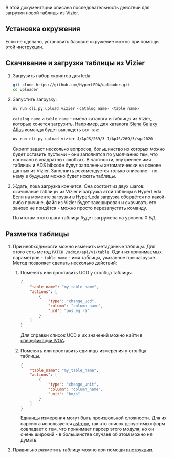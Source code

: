 В этой документации описана последовательность действий для загрузки новой таблицы из Vizier.

## Установка окружения

Если не сделано, установить базовое окружение можно при помощи [этой инструкции](../dev/environment.ru.md).

## Скачивание и загрузка таблицы из Vizier

1. Загрузить набор скриптов для leda:
    ```bash
    git clone https://github.com/HyperLEDA/uploader.git
    cd uploader
    ```

2. Запустить загрузку:
    ```bash
    uv run cli.py upload vizier <catalog_name> <table_name>
    ```

    `catalog_name` и `table_name` - имена каталога и таблицы из Vizier, которые хочется загрузить. Например, для каталога [Siena Galaxy Atlas](https://vizier.cds.unistra.fr/viz-bin/VizieR-3?-source=J/ApJS/269/3/sga2020&-out.max=50&-out.form=HTML%20Table&-out.add=_r&-out.add=_RAJ,_DEJ&-sort=_r&-oc.form=sexa) команда будет выглядеть вот так:

    ```bash
    uv run cli.py upload vizier J/ApJS/269/3 J/ApJS/269/3/sga2020
    ```

    Скрипт задаст несколько вопросов, большинство из которых можно будет оставить пустыми - они заполнятся по умолчанию тем, что написано в квадратных скобках. В частности, внутреннее имя таблицы и ADS bibcode будут заполнены автоматически на основе данных из Vizier. Заполнить рекомендуется только описание - по нему в будущем можно будет искать таблицы.

3. Ждать, пока загрузка кончится. Она состоит из двух шагов: скачивание таблицы из Vizier и загрузка этой таблицы в HyperLeda. Если на моменте загрузки в HyperLeda загрузка оборвётся по какой-либо причине, файл из Vizier будет закеширован и скачивать его заново не придётся - можно просто перезапустить команду.

    По итогам этого шага таблица будет загружена на уровень 0 БД.

## Разметка таблицы

1. При необходимости можно изменить метаданные таблицы. Для этого есть метод `PATCH /admin/api/v1/table`. Один из принимаемых параметров - `table_name` - имя таблицы, указанное при загрузке. Метод позволяет сделать несколько действий:
    1. Поменять или проставить UCD у столбца таблицы.
        ```json
        {
            "table_name": "my_table_name",
            "actions": [
                {
                    "type": "change_ucd",
                    "column": "column_name",
                    "ucd": "pos.eq.ra"
                }
            ]
        }
        ```

        Для справки список UCD и их значений можно найти в [спецификации IVOA](https://cdsweb.u-strasbg.fr/UCD/).

    2. Поменять или проставить единицы измерения у столбца таблицы. 
        ```json
        {
            "table_name": "my_table_name",
            "actions": [
                {
                    "type": "change_unit",
                    "column": "column_name",
                    "unit": "km/s"
                }
            ]
        }
        ```

        Единицы измерения могут быть произвольной сложности. Для их парсинга используется [astropy](https://docs.astropy.org/en/stable/units/format.html#converting-from-strings), так что список допустимых форм совпадает с тем, что принимает парсер этого модуля, но он очень широкий - в большинстве случаев об этом можно не думать.

6. Правильно разметить таблицу можно при помощи [инструкции](./marking.md).
